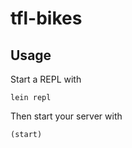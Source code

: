 # tfl-bikes

## Usage

Start a REPL with
```
lein repl
```

Then start your server with
```
(start)
```